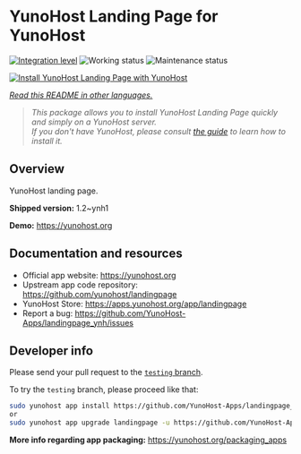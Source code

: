 <!--
N.B.: This README was automatically generated by <https://github.com/YunoHost/apps/tree/master/tools/readme_generator>
It shall NOT be edited by hand.
-->

# YunoHost Landing Page for YunoHost

[![Integration level](https://apps.yunohost.org/badge/integration/landingpage)](https://ci-apps.yunohost.org/ci/apps/landingpage/)
![Working status](https://apps.yunohost.org/badge/state/landingpage)
![Maintenance status](https://apps.yunohost.org/badge/maintained/landingpage)

[![Install YunoHost Landing Page with YunoHost](https://install-app.yunohost.org/install-with-yunohost.svg)](https://install-app.yunohost.org/?app=landingpage)

*[Read this README in other languages.](./ALL_README.md)*

> *This package allows you to install YunoHost Landing Page quickly and simply on a YunoHost server.*  
> *If you don't have YunoHost, please consult [the guide](https://yunohost.org/install) to learn how to install it.*

## Overview

YunoHost landing page.

**Shipped version:** 1.2~ynh1

**Demo:** <https://yunohost.org>
## Documentation and resources

- Official app website: <https://yunohost.org>
- Upstream app code repository: <https://github.com/yunohost/landingpage>
- YunoHost Store: <https://apps.yunohost.org/app/landingpage>
- Report a bug: <https://github.com/YunoHost-Apps/landingpage_ynh/issues>

## Developer info

Please send your pull request to the [`testing` branch](https://github.com/YunoHost-Apps/landingpage_ynh/tree/testing).

To try the `testing` branch, please proceed like that:

```bash
sudo yunohost app install https://github.com/YunoHost-Apps/landingpage_ynh/tree/testing --debug
or
sudo yunohost app upgrade landingpage -u https://github.com/YunoHost-Apps/landingpage_ynh/tree/testing --debug
```

**More info regarding app packaging:** <https://yunohost.org/packaging_apps>
